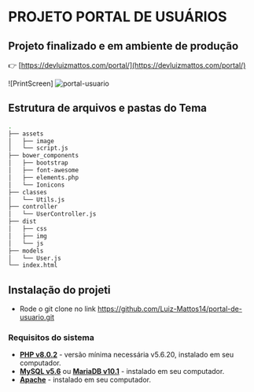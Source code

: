 
# PROJETO PORTAL DE USUÁRIOS

## Projeto finalizado e em ambiente de produção

👉 [https://devluizmattos.com/portal/](https://devluizmattos.com/portal/)

![PrintScreen] ![portal-usuario](https://user-images.githubusercontent.com/71785232/168508853-6d171956-899b-4921-8b8a-1241f2813eca.png)

## Estrutura de arquivos e pastas do Tema

```bash
.
├── assets
│   ├── image
│   └── script.js
├── bower_components
│   ├── bootstrap
│   ├── font-awesome
│   ├── elements.php
│   └── Ionicons
├── classes
│   └── Utils.js
├── controller
│   └── UserController.js
├── dist
│   ├── css
│   ├── img
│   └── js
├── models
│   └── User.js
└── index.html
```

## Instalação do projeti

* Rode o git clone no link https://github.com/Luiz-Mattos14/portal-de-usuario.git

### Requisitos do sistema

* **[PHP v8.0.2](https://www.php.net/)** - versão mínima necessária v5.6.20, instalado em seu computador.
* **[MySQL v5.6](https://www.mysql.com/)** ou **[MariaDB v10.1](https://mariadb.org/)** - instalado em seu computador.
* **[Apache](https://httpd.apache.org/)** - instalado em seu computador.
